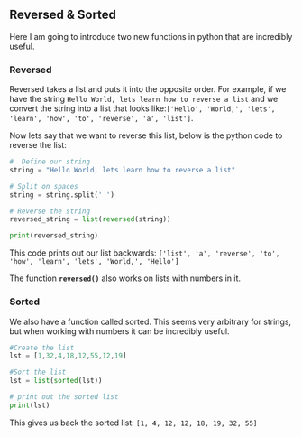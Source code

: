 ## Reversed & Sorted

Here I am going to introduce two new functions in python that are incredibly useful.  

### Reversed

Reversed takes a list and puts it into the opposite order.  For example, if we have the string `Hello World, lets learn how to reverse a list` and we convert the string into a list that looks like:`['Hello', 'World,', 'lets', 'learn', 'how', 'to', 'reverse', 'a', 'list']`.

Now lets say that we want to reverse this list, below is the python code to reverse the list:

```python
#  Define our string
string = "Hello World, lets learn how to reverse a list"

# Split on spaces
string = string.split(' ')

# Reverse the string
reversed_string = list(reversed(string))

print(reversed_string)
```

This code prints out our list backwards: `['list', 'a', 'reverse', 'to', 'how', 'learn', 'lets', 'World,', 'Hello']`


The function **`reversed()`** also works on lists with numbers in it.


### Sorted

We also have a function called sorted.  This seems very arbitrary for strings, but when working with numbers it can be incredibly useful.

```python
#Create the list
lst = [1,32,4,18,12,55,12,19]

#Sort the list
lst = list(sorted(lst))

# print out the sorted list
print(lst)
```
This gives us back the sorted list: `[1, 4, 12, 12, 18, 19, 32, 55]`
